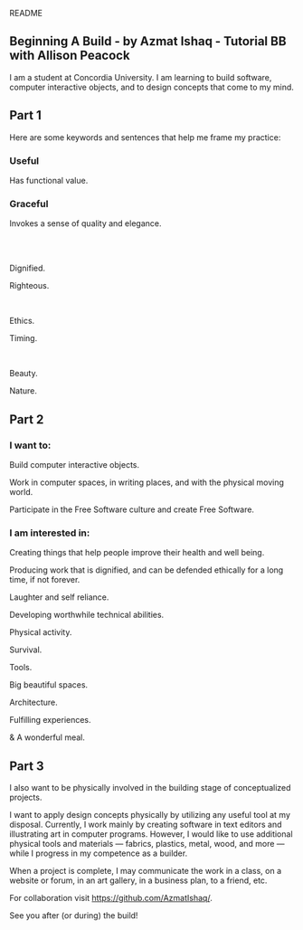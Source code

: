 README

## Beginning A Build - by Azmat Ishaq - Tutorial BB with Allison Peacock

I am a student at Concordia University. I am learning to build software, computer interactive objects, and to design concepts that come to my mind.


## Part 1 

Here are some keywords and sentences that help me frame my practice:

### Useful

Has functional value.  

### Graceful

Invokes a sense of quality and elegance.  

</br>
</br>

Dignified.

Righteous.

</br>

Ethics.

Timing.

</br>

Beauty.

Nature.


## Part 2

### I want to:

Build computer interactive objects. 

Work in computer spaces, in writing places, and with the physical moving world.

Participate in the Free Software culture and create Free Software.

### I am interested in:

Creating things that help people improve their health and well being.

Producing work that is dignified, and can be defended ethically for a long time, if not forever.

Laughter and self reliance. 

Developing worthwhile technical abilities.

Physical activity.

Survival.

Tools. 

Big beautiful spaces.

Architecture.

Fulfilling experiences.

& A wonderful meal.


## Part 3

I also want to be physically involved in the building stage of conceptualized projects.

I want to apply design concepts physically by utilizing any useful tool at my disposal. Currently, I work mainly by creating software in text editors and illustrating art in computer programs. However, I would like to use additional physical tools and materials — fabrics, plastics, metal, wood, and more — while I progress in my competence as a builder. 

When a project is complete, I may communicate the work in a class, on a website or forum, in an art gallery, in a business plan, to a friend, etc.

For collaboration visit https://github.com/AzmatIshaq/.

See you after (or during) the build! 


